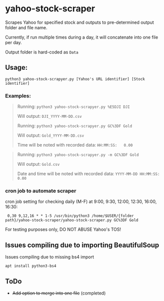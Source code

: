 # yahoo-stock-scraper
Scrapes Yahoo for specified stock and outputs to pre-determined output folder and file name.

Currently, if run multiple times during a day, it will concatenate into one file per day.

Output folder is hard-coded as 
```Data```

## Usage: 
    python3 yahoo-stock-scrapyer.py [Yahoo's URL identifier] [Stock identifier] 

### Examples: 
>Running:
>```python3 yahoo-stock-scrapyer.py %E5DJI DJI```
>
>    Will output:
>```DJI_YYYY-MM-DD.csv```
>
>Running:
>```python3 yahoo-stock-scrapyer.py GC%3DF Gold```
>
>    Will output:
>```Gold_YYYY-MM-DD.csv```
>
>Time will be noted with recorded data:
>```HH:MM:SS:   0.00 ```

>Running:
>```python3 yahoo-stock-scrapyer.py -m GC%3DF Gold```
>
>    Will output:
>```Gold.csv```
>
>Date and time will be noted with recorded data: 
>```YYYY-MM-DD HH:MM:SS:   0.00 ```


### cron job to automate scraper
cron job setting for checking daily (M-F) at 9:00, 9:30, 12:00, 12:30, 16:00, 16:30:
```
 0,30 9,12,16 * * 1-5 /usr/bin/python3 /home/$USER/{folder path}/yahoo-stock-scraper/yahoo-stock-scraper.py GC%3DF Gold 
```
For testing purposes only, DO NOT ABUSE Yahoo's TOS!

## Issues compiling due to importing BeautifulSoup

Issues compiling due to missing bs4 import

``` apt install python3-bs4 ```

## ToDo

- ~~Add option to merge into one file~~ (completed)
